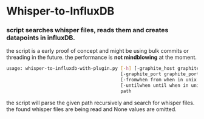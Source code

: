 Whisper-to-InfluxDB
===================

### script searches whisper files, reads them and creates datapoints in influxDB.

the script is a early proof of concept and might be using bulk commits or threading in the future.
the performance is __not mindblowing__ at the moment.


```bash
usage: whisper-to-influxdb-with-plugin.py [-h] [-graphite_host graphite_host]
                                          [-graphite_port graphite_port]
                                          [-fromwhen from when in unix epoch]
                                          [-untilwhen until when in unix epoch]
                                          path
```
                              
the script will parse the given path recursively and search for whisper files.
the found whisper files are being read and None values are omitted.

